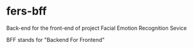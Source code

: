 # fers-bff
Back-end for the front-end of project Facial Emotion Recognition Sevice

BFF stands for "Backend For Frontend"
